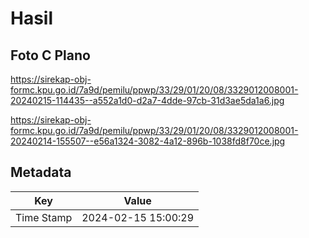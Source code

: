 # Hasil

## Foto C Plano

https://sirekap-obj-formc.kpu.go.id/7a9d/pemilu/ppwp/33/29/01/20/08/3329012008001-20240215-114435--a552a1d0-d2a7-4dde-97cb-31d3ae5da1a6.jpg

https://sirekap-obj-formc.kpu.go.id/7a9d/pemilu/ppwp/33/29/01/20/08/3329012008001-20240214-155507--e56a1324-3082-4a12-896b-1038fd8f70ce.jpg


## Metadata

| Key        | Value               |
| ---------- | ------------------- |
| Time Stamp | 2024-02-15 15:00:29 |



